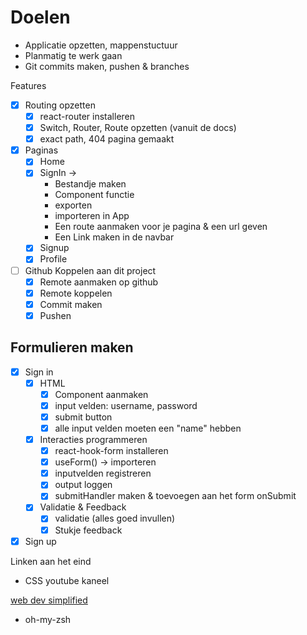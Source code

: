 # Doelen

- Applicatie opzetten, mappenstuctuur
- Planmatig te werk gaan
- Git commits maken, pushen & branches

Features

- [x] Routing opzetten
  - [x] react-router installeren
  - [x] Switch, Router, Route opzetten (vanuit de docs)
  - [x] exact path, 404 pagina gemaakt  
- [x] Paginas
  - [x] Home
  - [x] SignIn -> 
    - Bestandje maken 
    - Component functie
    - exporten 
    - importeren in App
    - Een route aanmaken voor je pagina & een url geven
    - Een Link maken in de navbar
  - [x] Signup
  - [x] Profile
- [ ] Github Koppelen aan dit project
  - [x] Remote aanmaken op github
  - [x] Remote koppelen
  - [x] Commit maken
  - [x] Pushen
  
## Formulieren maken

- [x] Sign in
  - [x] HTML
    - [x] Component aanmaken
    - [x] input velden: username, password
    - [x] submit button
    - [x] alle input velden moeten een "name" hebben
  - [x] Interacties programmeren  
    - [x] react-hook-form installeren
    - [x] useForm() -> importeren
    - [x] inputvelden registreren
    - [x] output loggen
    - [x] submitHandler maken & toevoegen aan het form onSubmit
  - [x] Validatie & Feedback
    - [x] validatie (alles goed invullen)
    - [x] Stukje feedback
- [x] Sign up
  
Linken aan het eind

- CSS youtube kaneel

[web dev simplified](https://www.youtube.com/c/WebDevSimplified/search?query=display)

- oh-my-zsh

